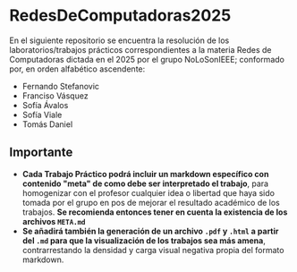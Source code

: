 # RedesDeComputadoras2025
En el siguiente repositorio se encuentra la resolución de los laboratorios/trabajos prácticos correspondientes a la materia Redes de Computadoras dictada en el 2025 por el grupo NoLoSonIEEE; conformado por, en orden alfabético ascendente:
- Fernando Stefanovic
- Franciso Vásquez
- Sofía Ávalos
- Sofía Viale
- Tomás Daniel

## Importante
- **Cada Trabajo Práctico podrá incluir un markdown específico con contenido "meta" de como debe ser interpretado el trabajo**, para homogenizar con el profesor cualquier idea o libertad que haya sido tomada por el grupo en pos de mejorar el resultado académico de los trabajos. **Se recomienda entonces tener en cuenta la existencia de los archivos `META.md`**
- **Se añadirá también la generación de un archivo `.pdf` y `.html` a partir del `.md` para que la visualización de los trabajos sea más amena**, contrarrestando la densidad y carga visual negativa propia del formato markdown.